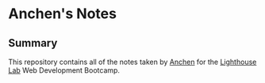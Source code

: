 # Anchen's Notes
## Summary
This repository contains all of the notes taken by [Anchen](https://github.com/mikeyqq) for the [Lighthouse Lab](https://www.lighthouselabs.ca/) Web Development Bootcamp.
